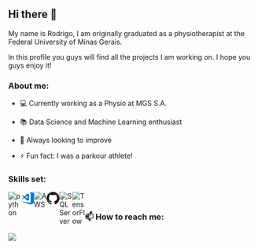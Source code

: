## Hi there 👋

My name is Rodrigo, I am originally graduated as a physiotherapist at the Federal University of Minas Gerais.

In this profile you guys will find all the projects I am working on. I hope you guys enjoy it!

### About me:

- 💻 Currently working as a Physio at MGS S.A.

- 📚 Data Science and Machine Learning enthusiast

- 🔭 Always looking to improve

- ⚡ Fun fact: I was a parkour athlete!

### Skills set: 
 <img align="left" alt="python" width="26px" src="https://cdn3.iconfinder.com/data/icons/logos-and-brands-adobe/512/267_Python-512.png" />
 
 <img align="left" alt="visual studio code" width="26px" src="https://raw.githubusercontent.com/github/explore/80688e429a7d4ef2fca1e82350fe8e3517d3494d/topics/visual-studio-code/visual-studio-code.png" />
 
 <img align="left" alt="AWS" width="26px" src="https://cdn.jsdelivr.net/npm/simple-icons@3.4.0/icons/amazonaws.svg" />
 
 <img align="left" alt="GitHub" width="26px" src="https://raw.githubusercontent.com/github/explore/78df643247d429f6cc873026c0622819ad797942/topics/github/github.png" />
 
 <img align="left" alt="SQLServer" width="26px" src="https://img.icons8.com/color/2x/microsoft-sql-server.png" />
 
 <img align="left" alt="TensorFlow" width="26px" src="https://img.icons8.com/color/2x/tensorflow.png" />
 
 <br />

 ### 📫 How to reach me: 
[<img align="left"  width="22px" src="https://cdn.jsdelivr.net/npm/simple-icons@3.4.0/icons/linkedin.svg" />](https://www.linkedin.com/in/rodrigo-lopes-0aa31685/)

<br />
